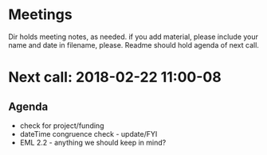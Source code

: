 # Meetings

Dir holds meeting notes, as needed. if you add material, please include your name and date in filename, please.  Readme should hold agenda of next call.

# Next call: 2018-02-22 11:00-08
## Agenda
* check for project/funding
* dateTime congruence check - update/FYI
* EML 2.2 - anything we should keep in mind?




